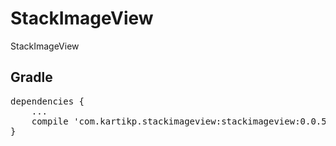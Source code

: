 # StackImageView
<p>StackImageView </p>
<h2>Gradle</h2>
<pre>
dependencies {
    ...
    compile 'com.kartikp.stackimageview:stackimageview:0.0.5'
}
</pre>
